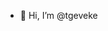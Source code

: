 - 👋 Hi, I’m @tgeveke

<!---
tgeveke/tgeveke is a ✨ special ✨ repository because its `README.md` (this file) appears on your GitHub profile.
You can click the Preview link to take a look at your changes.
--->
